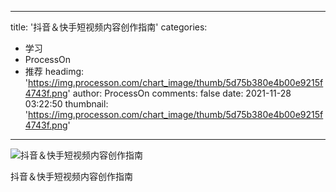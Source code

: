 
---
title: '抖音＆快手短视频内容创作指南'
categories: 
 - 学习
 - ProcessOn
 - 推荐
headimg: 'https://img.processon.com/chart_image/thumb/5d75b380e4b00e9215f4743f.png'
author: ProcessOn
comments: false
date: 2021-11-28 03:22:50
thumbnail: 'https://img.processon.com/chart_image/thumb/5d75b380e4b00e9215f4743f.png'
---

<div>   
<img class="thumb" alt="抖音＆快手短视频内容创作指南" src="https://img.processon.com/chart_image/thumb/5d75b380e4b00e9215f4743f.png" referrerpolicy="no-referrer">
<p>抖音＆快手短视频内容创作指南</p>  
</div>
            
